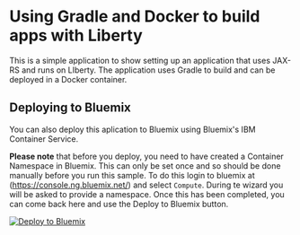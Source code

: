 # Using Gradle and Docker to build apps with Liberty

This is a simple application to show setting up an application that uses JAX-RS and runs on LIberty. The application uses Gradle to build and can be deployed in a Docker container.

## Deploying to Bluemix

You can also deploy this aplication to Bluemix using Bluemix's IBM Container Service.

**Please note** that before you deploy, you need to have created a Container Namespace in Bluemix. This can only be set once and so should be done manually before you run this sample. To do this login to bluemix at (https://console.ng.bluemix.net/) and select `Compute`. During te wizard you will be asked to provide a namespace. Once this has been completed, you can come back here and use the Deploy to Bluemix button.

[![Deploy to Bluemix](https://bluemix.net/deploy/button.png)](https://bluemix.net/deploy)

